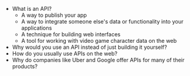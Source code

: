 * What is an API?
  * A way to publish your app
  * A way to integrate someone else's data or functionality into your applications
  * A technique for building web interfaces
  * A tool for working with video game character data on the web
* Why would you use an API instead of just building it yourself?
* How do you usually use APIs on the web?
* Why do companies like Uber and Google offer APIs for many of their products?
